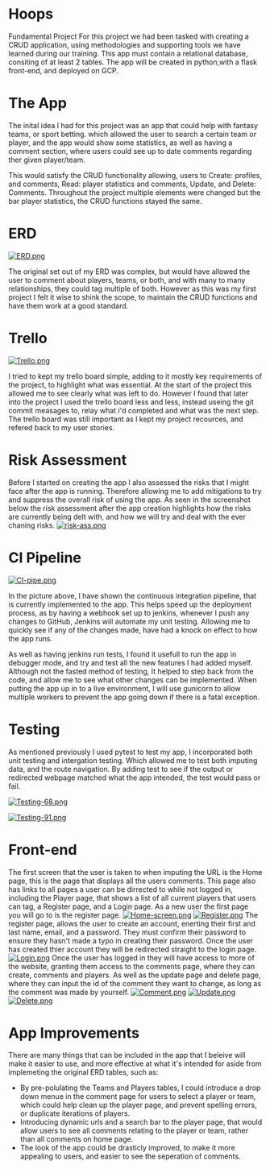 # Hoops
Fundamental Project
For this project we had been tasked with creating a CRUD application, using methodologies and supporting tools we have learned during our training. This app must contain a relational database, consiting of at least 2 tables. The app will be created in python,with a flask front-end, and deployed on GCP.  

# The App
The inital idea I had for this project was an app that could help with fantasy teams, or sport betting. which allowed the user to search a certain team or player, and the app would show some statistics, as well as having a comment section, where users could see up to date comments regarding ther given player/team. 

This would satisfy the CRUD functionality allowing, users to Create: profiles, and comments, Read: player statistics and comments, Update, and Delete: Comments. Throughout the project multiple elements were changed but the bar player statistics, the CRUD functions stayed the same.

# ERD
[![ERD.png](https://i.postimg.cc/QMCtNm0R/ERD.png)](https://postimg.cc/jWVKZHVX)

The original set out of my ERD was complex, but would have allowed the user to comment about players, teams, or both, and with many to many relationships, they could tag multiple of both. However as this was my first project I felt it wise to shink the scope, to maintain the CRUD functions and have them work at a good standard. 

# Trello 
[![Trello.png](https://i.postimg.cc/c4T0KYgZ/Trello.png)](https://postimg.cc/CzZWXRs6)

I tried to kept my trello board simple, adding to it mostly key requirements of the project, to highlight what was essential. At the start of the project this allowed me to see clearly what was left to do. However I found that later into the project I used the trello board less and less, instead useing the git commit measages to, relay what i'd completed and what was the next step. The trello board was still important as I kept my project recources, and refered back to my user stories. 

# Risk Assessment
Before I started on creating the app I also assessed the risks that I might face after the app is running. Therefore allowing me to add mitigations to try and suppress the overall risk of using the app. As seen in the screenshot below the risk assessment after the app creation highlights how the risks are currently being delt with, and how we will try and deal with the ever chaning risks. 
[![risk-ass.png](https://i.postimg.cc/CxPh2DSJ/risk-ass.png)](https://postimg.cc/yDRCgDJS)

# CI Pipeline
[![CI-pipe.png](https://i.postimg.cc/DyfKKZCN/CI-pipe.png)](https://postimg.cc/5jrrBxW5)

In the picture above, I have shown the continuous integration pipeline, that is currently implemented to the app. This helps speed up the deployment process, as by having a webhook set up to jenkins, whenever I push any changes to GitHub, Jenkins will automate my unit testing. Allowing me to quickly see if any of the changes made, have had a knock on effect to how the app runs. 

As well as having jenkins run tests, I found it usefull to run the app in debugger mode, and try and test all the new features I had added myself. Although not the fasted method of testing, It helped to step back from the code, and allow me to see what other changes can be implemented. When putting the app up in to a live environment, I will use gunicorn to allow multiple workers to prevent the app going down if there is a fatal exception. 

# Testing
As mentioned previously I used pytest to test my app, I incorporated both unit testing and intergation testing. Which allowed me to test both imputing data, and the route navigation. By adding test to see if the output or redirected webpage matched what the app intended, the test would pass or fail. 

[![Testing-68.png](https://i.postimg.cc/x1hrHP0r/Testing-68.png)](https://postimg.cc/3kXbQm49)

[![Testing-91.png](https://i.postimg.cc/prq4df06/Testing-91.png)](https://postimg.cc/zHH0tgYC)


# Front-end
The first screen that the user is taken to when imputing the URL is the Home page, this is the page that displays all the users comments. This page also has links to all pages a user can be dirrected to while not logged in, including the Player page, that shows a list of all current players that users can tag, a Register page, and a Login page. As a new user the first page you will go to is the register page.
[![Home-screen.png](https://i.postimg.cc/Z5Sf4xyT/Home-screen.png)](https://postimg.cc/LnxkVfT7)
[![Register.png](https://i.postimg.cc/tgrDd0vT/Register.png)](https://postimg.cc/nsDvZWJb)
The register page, allows the user to create an account, enerting their first and last name, email, and a password. They must confirm their password to ensure they hasn't made a typo in creating their password. Once the user has created thier account they will be redirected straight to the login page.
[![Login.png](https://i.postimg.cc/tTYk2r8z/Login.png)](https://postimg.cc/Q9ZcMq8B)
Once the user has logged in they will have access to more of the website, granting them access to the comments page, where they can create, comments and players. As well as the update page and delete page, where they can input the id of the comment they want to change, as long as the comment was made by yourself. 
[![Comment.png](https://i.postimg.cc/Gh0KxxKk/Comment.png)](https://postimg.cc/XX89VFTJ)
[![Update.png](https://i.postimg.cc/g2mKfcfj/Update.png)](https://postimg.cc/crkY3W1G)
[![Delete.png](https://i.postimg.cc/8CnBJRsf/Delete.png)](https://postimg.cc/nsBQNQ4n)


# App Improvements
There are many things that can be included in the app that I beleive will make it easier to use, and more effective at what it's intended for aside from implemeting the original ERD tables, such as:
 - By pre-polulating the Teams and Players tables, I could introduce a drop down menue in the comment page for users to select a player or team, which could help clean up the player page, and prevent spelling errors, or duplicate iterations of players. 
 - Introducing dynamic urls and a search bar to the player page, that would allow users to see all comments relating to the player or team, rather than all comments on home page.
 - The look of the app could be drasticly improved, to make it more appealing to users, and easier to see the seperation of comments.
 
 





